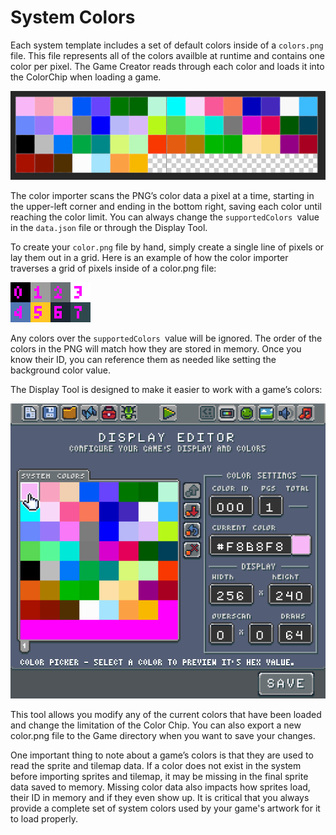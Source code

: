 # System Colors

Each system template includes a set of default colors inside of a `colors.png` file. This file represents all of the colors availble at runtime and contains one color per pixel. The Game Creator reads through each color and loads it into the ColorChip when loading a game.

![image alt text](images/ParsingSystemColors_image_0.png)

The color importer scans the PNG’s color data a pixel at a time, starting in the upper-left corner and ending in the bottom right, saving each color until reaching the color limit. You can always change the `supportedColors `value in the `data.json` file or through the Display Tool. 

To create your `color.png` file by hand, simply create a single line of pixels or lay them out in a grid. Here is an example of how the color importer traverses a grid of pixels inside of a color.png file:

![image alt text](images/ParsingSystemColors_image_1.png)

Any colors over the `supportedColors `value will be ignored. The order of the colors in the PNG will match how they are stored in memory. Once you know their ID, you can reference them as needed like setting the background color value.

The Display Tool is designed to make it easier to work with a game’s colors:

![image alt text](images/ParsingSystemColors_image_2.png)

This tool allows you modify any of the current colors that have been loaded and change the limitation of the Color Chip. You can also export a new color.png file to the Game directory when you want to save your changes.

One important thing to note about a game’s colors is that they are used to read the sprite and tilemap data. If a color does not exist in the system before importing sprites and tilemap, it may be missing in the final sprite data saved to memory. Missing color data also impacts how sprites load, their ID in memory and if they even show up. It is critical that you always provide a complete set of system colors used by your game's artwork for it to load properly.


